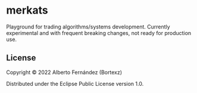 # merkats

Playground for trading algorithms/systems development. Currently experimental and with frequent
breaking changes, not ready for production use.

## License

Copyright © 2022 Alberto Fernández (Bortexz)

Distributed under the Eclipse Public License version 1.0.
